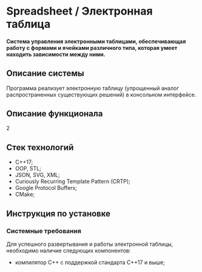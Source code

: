 # Spreadsheet / Электронная таблица

#### Система управления электронными таблицами, обеспечивающая работу с формами и ячейками различного типа, которая умеет находить зависимости между ними.

## Описание системы
Программа реализует электронную таблицу (упрощенный аналог распространенных существующих решений) в консольном интерфейсе.

## Описание функционала
2

## Стек технологий
- C++17;
- OOP, STL;
- JSON, SVG, XML;
- Curiously Recurring Template Pattern (CRTP);
- Google Protocol Buffers;
- CMake;

## Инструкция по установке
### Системные требования
Для успешного развертывания и работы электронной таблицы, необходимо наличие следующих компонентов:
- компилятор C++ с поддержкой стандарта C++17 и выше;
